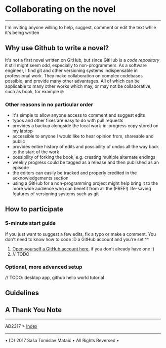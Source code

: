 Collaborating on the novel
==========================================================
----------------------------------------------------------

I'm inviting anyone willing to help, suggest, comment or edit the text while it's being written

Why use Github to write a novel?
----------------------------------------------------------
It's not a first novel written on GitHub, but since GitHub is a _code repository_ it still might seem odd, especially to non-programmers. As a software engineer, I find git and other versioning systems indispensable in professional work. They make collaboration on complex codebases possible, and provide many other advantages. All of which can be applicable to many other works which may, or may not be collaborative, such as book, for example 🤓 

### Other reasons in no particular order ###


* it's simple to allow anyone access to comment and suggest edits
* typos and other fixes are easy to do with pull requests
* provides a backup alongside the local work-in-progress copy stored on my laptop
* accessible to anyone I would like to hear opinion from, shareable and public
* provides entire history of edits and possibility of undos all the way back to the start of the work
* possibility of forking the book, e.g. creating multiple alternate endings 
* weekly progress could be tagged as a release and then published as an episode
* the editors can easily be tracked and properly credited in the acknowledgements section
* using a GitHub for a non-programming project might help bring it to the more wide audience who can benefit from all the (FREE!) life-saving features of versioning systems such as git


How to participate
----------------------------------------------------------

### 5-minute start guide ###

If you just want to suggest a few edits, fix a typo or make a comment.
You don't need to know how to code :D a GitHub account and you're set ^^ 

1. [Open yourself a GitHub account here](https://github.com/join), if you don't already have one :)
2. // TODO

### Optional, more advanced setup ### 

// TODO: desktop app, github hello world tutorial



Guidelines
----------------------------------------------------------


A Thank You Note
----------------------------------------------------------


----------------------------------------------------------

AD2317 > [Index](/readme.md)

----------------------------------------------------------


• (Ɔ) 2017 Saša Tomislav Mataić • All Rights Reversed •
